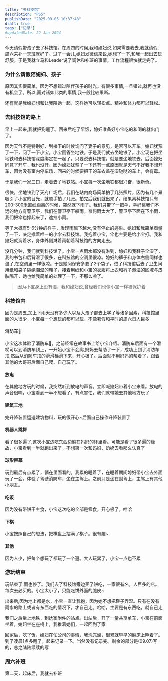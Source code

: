 ```yaml
---
title: "去科技馆"
description: "PS5"
publishDate: "2025-09-05 10:37:48"
draft: true
tags: ["记录"]
#updatedDate: 22 Jan 2024
---
```


今天请假带孩子去了科技馆。在周四的时候,我和媳妇说,如果需要我去,我就请假,周六来补一天班就好了。过了一会儿,媳妇发微信来说,她想了一下,和我一起出去玩舒服。于是我就立马和Leader说了调休和补班的事情，工作流程很快就走完了。


### 为什么请假陪媳妇、孩子
原因其实很简单，因为不想错过陪伴孩子的时光。有很多事情,一旦错过,就再也没有机会了。所以,面对诸如此类的事情,我一般比较果断。

还有就是我媳妇想和让我陪她一起，这样她可以轻松点。精神和体力都可以轻松。

### 去科技馆的路上

早上一起来,我就把狗遛了。回来后吃了早饭，媳妇准备好小宝吃的和喝的就出门了。

因为天气不是特别好，到楼下的时候询问了妻子的意见，是否可以开车。媳妇犹豫了一下，问了一下小宝，小宝回答坐地铁。于是我们就去坐地铁了。小宝现在把坐地铁和去科技馆深度绑定在一起了，只要说去科技馆，就是要坐地铁去。后面媳妇同意了开车，我也没开，因为媳妇犹豫了一下还有一点原因就是天气不好我不想开车，因为没有室内停车场，回来的时候要把干的车衣盖在湿哒哒的车上，会有霉。

于是我们一家三口，走着去了地铁站。小宝每一次坐地铁都很兴奋，很新奇。

很快，坐地铁到了天府广场后，我们在站内商场简单拍了几张照片，因为有几个景吸引了小宝的目光，就顺手拍了几张。拍完后我们就出来了。结果离科技馆只有200-300米直线距离的时候，突然就下雨了。我们只带了一把伞，幸好离我们不远的地方有警卫亭，我们在警卫亭下躲雨。奈何雨太大了，警卫亭下面在下小雨，我们把伞也撑起来了，遮挡小雨。

等了大概有5-6分钟的样子，发现雨越下越大,没有停止的迹象。媳妇和我简单商量了一下，决定撑着唯一的小伞去科技馆。我抱着小宝，伞也主要是给小宝打。我和媳妇就淌着水，身体外侧淋着雨朝着科技馆的方向走去。

没几分钟，我们就到科技馆了。小宝一点雨水都没有淋到，媳妇和我鞋子全湿了，我的书包和后背湿了很多，在科技馆的空调里很凉。媳妇的裤子和身体右侧同样也湿了,在空调里一样很凉。于是她问保安多要了2个袋子，进了科技馆后去了卫生间用纸和袋子隔绝潮湿的鞋子，接着用纸和小宝的衣服将上衣和裤子潮湿的区域与皮肤隔开，她也给我简单的处理了一下，不那么冷了。

> 因为小宝身上没有湿，我和媳妇说,曾经我们也像小宝一样被保护着

### 科技馆内

因为是周五,加上下雨天没有多少人以及大孩子都去上学了等诸多因素，科技馆里面的人很少，小宝每一个想玩的都可以玩，不像暑假和平时的周六日人巨多

#### 消防车🚒
小宝这次体验了消防车🚒，之前经常在故事书上给小宝介绍。消防车后面有一个滑梯可以到消防车顶上，一开始小宝不会爬,妈妈去帮助了一下，成功上到了消防车顶,然后从消防车顶的滑滑梯滑下来，开心极了。后面就不用妈妈的帮着了，跟着其他的大哥哥后面自己爬、自己玩了。

#### 放电
在其他地方玩的时候，我突然听到放电的声音。立即喊媳妇带着小宝来看。放电的声音很响，小宝看到一半不想看了，有点害怕，我们就带她去其他地方玩了

#### 建筑工地
完升降装置运送建筑物料，玩的很开心~后面自己操作升降装置了

#### 机器人跳舞
看了很多遍了,这次小宝边吃东西边躺在妈妈的怀里看。可能是看了很多遍的缘故，小宝看到一半就跑出来了，不想第一次和妈妈、奶奶去看那么认真了

#### 球形巨幕
玩到最后有点累了，躺在里面看的。我累的睡着了，在睡着期间媳妇带小宝去外面玩了一会。体验了驾驶消防车，坐在主驾上。之前只是坐在副驾上，主驾上有其他小朋友。

#### 吃饭
因为没有带饼干主食，小宝这次吃的全部是零食，开心极了。哈哈

#### 下棋
小宝按照自己的想法，把棋盘上摆满了棋子。很有趣~

#### 其他
因为人少，把每个想玩了都玩了一个遍。大人玩累了，小宝一点也不累


### 游玩结束
玩结束了,雨也停了。我们去了科技馆旁边买了饼吃，一家很有名，人巨多的店。每次去必买的。小宝太小了，只能吃饼外面的脆皮~

出来后,因为地上都是水，小宝一直让我抱，因为她不想把鞋子弄湿。只有在没有雨水的路上或者有东西吃的情况下，才自己走。哈哈，主要是有东西吃，就自己走

我们之后坐上地铁，到达家附件的站点。出站后，开了一量共享单车，小宝在前面坐着，媳妇坐在座椅上，我推着她们，一起回到了家

回家后，吃了饭，媳妇在忙公司的事情，我洗完澡，很累就早早的躺床上睡着了。到了凌晨1点多醒了，起来记录一下。当然没有记录完。剩余的部分是(09.07)写的，总之陆陆续续的写

### 周六补班
第二天，起床后，我就去补班
